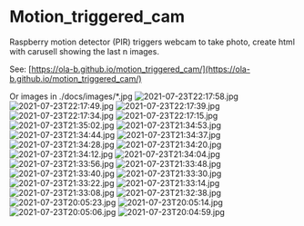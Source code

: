 # Motion_triggered_cam
Raspberry motion detector (PIR) triggers webcam to take photo, create html with carusell showing the last n images.

See: [https://ola-b.github.io/motion_triggered_cam/](https://ola-b.github.io/motion_triggered_cam/)


Or images in ./docs/images/*.jpg
![2021-07-23T22:17:58.jpg](https://github.com/Ola-B/motion_triggered_cam/blob/main/docs/images/2021-07-23T22:17:58.jpg "2021-07-23T22:17:58.jpg")
![2021-07-23T22:17:49.jpg](https://github.com/Ola-B/motion_triggered_cam/blob/main/docs/images/2021-07-23T22:17:49.jpg "2021-07-23T22:17:49.jpg")
![2021-07-23T22:17:39.jpg](https://github.com/Ola-B/motion_triggered_cam/blob/main/docs/images/2021-07-23T22:17:39.jpg "2021-07-23T22:17:39.jpg")
![2021-07-23T22:17:34.jpg](https://github.com/Ola-B/motion_triggered_cam/blob/main/docs/images/2021-07-23T22:17:34.jpg "2021-07-23T22:17:34.jpg")
![2021-07-23T22:17:15.jpg](https://github.com/Ola-B/motion_triggered_cam/blob/main/docs/images/2021-07-23T22:17:15.jpg "2021-07-23T22:17:15.jpg")
![2021-07-23T21:35:02.jpg](https://github.com/Ola-B/motion_triggered_cam/blob/main/docs/images/2021-07-23T21:35:02.jpg "2021-07-23T21:35:02.jpg")
![2021-07-23T21:34:53.jpg](https://github.com/Ola-B/motion_triggered_cam/blob/main/docs/images/2021-07-23T21:34:53.jpg "2021-07-23T21:34:53.jpg")
![2021-07-23T21:34:44.jpg](https://github.com/Ola-B/motion_triggered_cam/blob/main/docs/images/2021-07-23T21:34:44.jpg "2021-07-23T21:34:44.jpg")
![2021-07-23T21:34:37.jpg](https://github.com/Ola-B/motion_triggered_cam/blob/main/docs/images/2021-07-23T21:34:37.jpg "2021-07-23T21:34:37.jpg")
![2021-07-23T21:34:28.jpg](https://github.com/Ola-B/motion_triggered_cam/blob/main/docs/images/2021-07-23T21:34:28.jpg "2021-07-23T21:34:28.jpg")
![2021-07-23T21:34:20.jpg](https://github.com/Ola-B/motion_triggered_cam/blob/main/docs/images/2021-07-23T21:34:20.jpg "2021-07-23T21:34:20.jpg")
![2021-07-23T21:34:12.jpg](https://github.com/Ola-B/motion_triggered_cam/blob/main/docs/images/2021-07-23T21:34:12.jpg "2021-07-23T21:34:12.jpg")
![2021-07-23T21:34:04.jpg](https://github.com/Ola-B/motion_triggered_cam/blob/main/docs/images/2021-07-23T21:34:04.jpg "2021-07-23T21:34:04.jpg")
![2021-07-23T21:33:56.jpg](https://github.com/Ola-B/motion_triggered_cam/blob/main/docs/images/2021-07-23T21:33:56.jpg "2021-07-23T21:33:56.jpg")
![2021-07-23T21:33:48.jpg](https://github.com/Ola-B/motion_triggered_cam/blob/main/docs/images/2021-07-23T21:33:48.jpg "2021-07-23T21:33:48.jpg")
![2021-07-23T21:33:40.jpg](https://github.com/Ola-B/motion_triggered_cam/blob/main/docs/images/2021-07-23T21:33:40.jpg "2021-07-23T21:33:40.jpg")
![2021-07-23T21:33:30.jpg](https://github.com/Ola-B/motion_triggered_cam/blob/main/docs/images/2021-07-23T21:33:30.jpg "2021-07-23T21:33:30.jpg")
![2021-07-23T21:33:22.jpg](https://github.com/Ola-B/motion_triggered_cam/blob/main/docs/images/2021-07-23T21:33:22.jpg "2021-07-23T21:33:22.jpg")
![2021-07-23T21:33:14.jpg](https://github.com/Ola-B/motion_triggered_cam/blob/main/docs/images/2021-07-23T21:33:14.jpg "2021-07-23T21:33:14.jpg")
![2021-07-23T21:33:08.jpg](https://github.com/Ola-B/motion_triggered_cam/blob/main/docs/images/2021-07-23T21:33:08.jpg "2021-07-23T21:33:08.jpg")
![2021-07-23T21:32:38.jpg](https://github.com/Ola-B/motion_triggered_cam/blob/main/docs/images/2021-07-23T21:32:38.jpg "2021-07-23T21:32:38.jpg")
![2021-07-23T20:05:23.jpg](https://github.com/Ola-B/motion_triggered_cam/blob/main/docs/images/2021-07-23T20:05:23.jpg "2021-07-23T20:05:23.jpg")
![2021-07-23T20:05:14.jpg](https://github.com/Ola-B/motion_triggered_cam/blob/main/docs/images/2021-07-23T20:05:14.jpg "2021-07-23T20:05:14.jpg")
![2021-07-23T20:05:06.jpg](https://github.com/Ola-B/motion_triggered_cam/blob/main/docs/images/2021-07-23T20:05:06.jpg "2021-07-23T20:05:06.jpg")
![2021-07-23T20:04:59.jpg](https://github.com/Ola-B/motion_triggered_cam/blob/main/docs/images/2021-07-23T20:04:59.jpg "2021-07-23T20:04:59.jpg")
